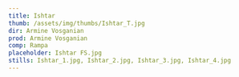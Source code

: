 ```yaml
---
title: Ishtar
thumb: /assets/img/thumbs/Ishtar_T.jpg
dir: Armine Vosganian
prod: Armine Vosganian
comp: Rampa
placeholder: Ishtar FS.jpg
stills: Ishtar_1.jpg, Ishtar_2.jpg, Ishtar_3.jpg, Ishtar_4.jpg
---
```


